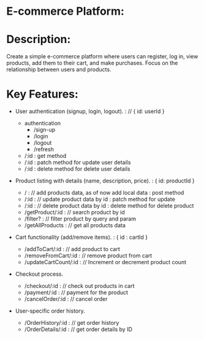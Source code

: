 # E-commerce Platform:

# Description:
 Create a simple e-commerce platform where users can register, log in, view products, add them to their cart, and make purchases. Focus on the relationship between users and products.

# Key Features:
- User authentication (signup, login, logout). :  // { id: userId }
    - authentication
        - /sign-up
        - /login
        - /logout
        - /refresh
    - /:id                          : get method
    - /:id                          : patch method for update user details 
    - /:id                          : delete method for delete user details

- Product listing with details (name, description, price). : { id: productId }
    - /                             :   // add products data, as of now add local data  : post method 
    - /:id                          :   // update product data by id                    : patch method for update
    - /:id                          :   // delete product data by id                    : delete method for delete product
    - /getProduct/:id               :   // search product by id 
    - /filter?                      :   // filter product by query and param
    - /getAllProducts               :   // get all products data

- Cart functionality (add/remove items). : { id : cartId }
    - /addToCart/:id                :   // add product to cart
    - /removeFromCart/:id           :   // remove product from cart
    - /updateCartCount/:id          :   // Increment or decrement product count
    
- Checkout process.
    - /checkout/:id                 :   // check out products in cart
    - /payment/:id                  :   // payment for the product
    - /cancelOrder/:id              :   // cancel order 

- User-specific order history.
    - /OrderHistory/:id             :   // get order history
    - /OrderDetails/:id             :   // get order details by ID